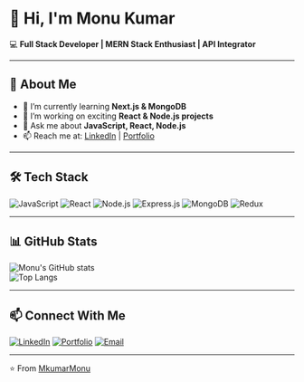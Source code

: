 # 👋 Hi, I'm Monu Kumar  

💻 **Full Stack Developer | MERN Stack Enthusiast | API Integrator**  

---

## 🚀 About Me
- 🌱 I’m currently learning **Next.js & MongoDB**
- 🔭 I’m working on exciting **React & Node.js projects**
- 💬 Ask me about **JavaScript, React, Node.js**
- 📫 Reach me at: [LinkedIn](https://www.linkedin.com/in/monu-kumar-219lp) | [Portfolio](https://myportfolio9877.netlify.app)

---

## 🛠️ Tech Stack
![JavaScript](https://img.shields.io/badge/JavaScript-000?style=for-the-badge&logo=javascript)
![React](https://img.shields.io/badge/React-000?style=for-the-badge&logo=react)
![Node.js](https://img.shields.io/badge/Node.js-000?style=for-the-badge&logo=node.js)
![Express.js](https://img.shields.io/badge/Express.js-000?style=for-the-badge&logo=express)
![MongoDB](https://img.shields.io/badge/MongoDB-000?style=for-the-badge&logo=mongodb)
![Redux](https://img.shields.io/badge/Redux-000?style=for-the-badge&logo=redux)

---

## 📊 GitHub Stats
![Monu's GitHub stats](https://github-readme-stats.vercel.app/api?username=MkumarMonu&show_icons=true&theme=radical)  
![Top Langs](https://github-readme-stats.vercel.app/api/top-langs/?username=MkumarMonu&layout=compact&theme=radical)  

---

## 📫 Connect With Me
[![LinkedIn](https://img.shields.io/badge/LinkedIn-000?style=for-the-badge&logo=linkedin)](https://www.linkedin.com/in/monu-kumar-219lp)
[![Portfolio](https://img.shields.io/badge/Portfolio-000?style=for-the-badge&logo=react)](https://myportfolio9877.netlify.app)
[![Email](https://img.shields.io/badge/Email-000?style=for-the-badge&logo=gmail)](mailto:monucs154@gmail.com)

---

⭐ From [MkumarMonu](https://github.com/MkumarMonu)
